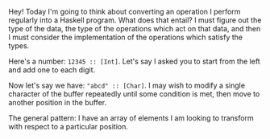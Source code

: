 Hey! Today I'm going to think about converting an operation I perform regularly into a Haskell program. What does that entail? I must figure out the type of the data, the type of the operations which act on that data, and then I must consider the implementation of the operations which satisfy the types. 

Here's a number: `12345 :: [Int]`. Let's say I asked you to start from the left and add one to each digit. 

Now let's say we have: `"abcd" :: [Char]`. I may wish to modify a single character of the buffer repeatedly until some condition is met, then move to another position in the buffer. 

The general pattern: I have an array of elements I am looking to transform with respect to a particular position. 

